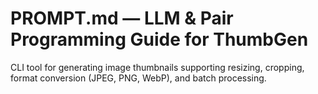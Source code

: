 # PROMPT.md — LLM & Pair Programming Guide for ThumbGen

CLI tool for generating image thumbnails supporting resizing, cropping, format conversion (JPEG, PNG, WebP), and batch processing.
